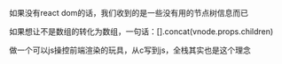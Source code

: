 <!-- 目标：
1、写一个react-native的工程
2、探索RN原理（用canvas模仿一下rn的大致思路）
3、reactNative - react 源码分析 -->

如果没有react dom的话，我们收到的是一些没有用的节点树信息而已

如果想让不是数组的转化为数组，一句话：[].concat(vnode.props.children)


做一个可以js操控前端渲染的玩具，从c写到js，全栈其实也是这个理念

